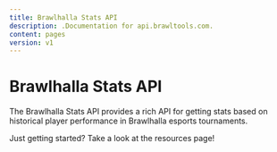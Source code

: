 ```yaml
---
title: Brawlhalla Stats API
description: .Documentation for api.brawltools.com.
content: pages
version: v1
---
```


# Brawlhalla Stats API

The Brawlhalla Stats API provides a rich API for getting stats based on historical player performance in Brawlhalla esports tournaments.

Just getting started? Take a look at the resources page!
